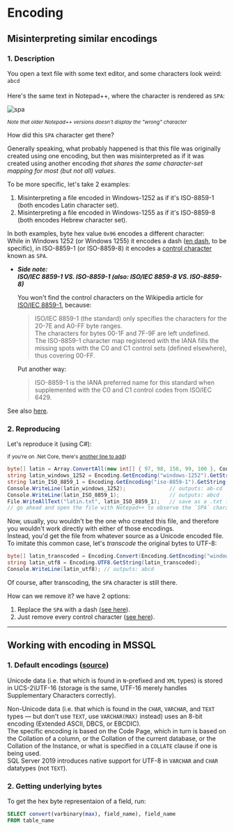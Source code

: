 # Encoding  

## Misinterpreting similar encodings  

### 1. Description 
You open a text file with some text editor, and some characters look weird:   
`abcd`  

Here's the same text in Notepad++, where the character is rendered as `SPA`:

![spa](https://user-images.githubusercontent.com/30159171/80911567-c2455080-8d3f-11ea-8e5b-1c3f1804c6a1.png)

<sup>*Note that older Notepad++ versions doesn't display the "wrong" character*</sup> 

How did this `SPA` character get there?

Generally speaking, what probably happened is that this file was originally created using one encoding, but then was 
misinterpreted as if it was created using another encoding *that shares the same character-set mapping for most 
(but not all) values*. 

To be more specific, let's take 2 examples:

1. Misinterpreting a file encoded in Windows-1252 as if it's ISO-8859-1 (both encodes Latin character set).
2. Misinterpreting a file encoded in Windows-1255 as if it's ISO-8859-8 (both encodes Hebrew character set).

In both examples, byte hex value `0x96` encodes a different character:  
While in Windows 1252 (or Windows 1255) it encodes a dash 
([en dash](https://en.wikipedia.org/wiki/Dash#Common_dashes_and_Unicode_characters), to be specific), 
in ISO-8859-1 (or ISO-8859-8) it encodes a [control character](https://en.wikipedia.org/wiki/C0_and_C1_control_codes?oldformat=true) 
known as `SPA`.

- ***Side note:***  
  ***ISO/IEC 8859-1 VS. ISO-8859-1 (also: ISO/IEC 8859-8 VS. ISO-8859-8)***   
    
  You won't find the control characters on the Wikipedia article for [ISO/IEC 8859-1](https://en.wikipedia.org/wiki/ISO/IEC_8859-1?oldformat=true), because: 
  > ISO/IEC 8859-1 (the standard) only specifies the characters for the 20-7E and A0-FF byte ranges.  
The characters for bytes 00-1F and 7F-9F are left undefined.  
The ISO-8859-1 character map registered with the IANA fills the missing spots with the C0 and C1 control sets (defined elsewhere), 
thus covering 00-FF.  

  Put another way:
  > ISO-8859-1 is the IANA preferred name for this standard when supplemented with the C0 and C1 control codes from ISO/IEC 6429.  

See also [here](https://unix.stackexchange.com/questions/495643/strange-character-in-a-file).  

### 2. Reproducing
Let's reproduce it (using C#): 

<sup>if you're on .Net Core, there's [another line to add](https://stackoverflow.com/a/37870346/3002584))</sup>

```C#
byte[] latin = Array.ConvertAll(new int[] { 97, 98, 150, 99, 100 }, Convert.ToByte);
string latin_windows_1252 = Encoding.GetEncoding("windows-1252").GetString(latin);
string latin_ISO_8859_1 = Encoding.GetEncoding("iso-8859-1").GetString(latin);
Console.WriteLine(latin_windows_1252);              // outputs: ab-cd
Console.WriteLine(latin_ISO_8859_1);                // outputs: abcd
File.WriteAllText("latin.txt", latin_ISO_8859_1);   // save as a .txt file. 
// go ahead and open the file with Notepad++ to observe the `SPA` character
```

Now, usually, you wouldn't be the one who created this file, and therefore you wouldn't work directly with either of those encodings.  
Instead, you'd get the file from whatever source as a Unicode encoded file.  
To imitate this common case, let's *transcode* the original bytes to UTF-8:
```C#
byte[] latin_transcoded = Encoding.Convert(Encoding.GetEncoding("windows-1252"), Encoding.UTF8, latin);
string latin_utf8 = Encoding.UTF8.GetString(latin_transcoded);
Console.WriteLine(latin_utf8); // outputs: abcd
```

Of course, after transcoding, the `SPA` character is still there.  

How can we remove it? we have 2 options:  
1. Replace the `SPA` with a dash ([see here](https://stackoverflow.com/a/56579565/3002584)).
2. Just remove every control character ([see here](https://stackoverflow.com/a/39774963/3002584)).

---------------

## Working with encoding in MSSQL 

### 1. Default encodings ([source](https://stackoverflow.com/questions/5182164/sql-server-default-character-encoding))
Unicode data (i.e. that which is found in `N`-prefixed and `XML` types) is stored in UCS-2\UTF-16 
(storage is the same, UTF-16 merely handles Supplementary Characters correctly).  

Non-Unicode data (i.e. that which is found in the `CHAR`, `VARCHAR`, and `TEXT` types — but don't use `TEXT`, use `VARCHAR(MAX)` instead)
uses an 8-bit encoding (Extended ASCII, DBCS, or EBCDIC).  
The specific encoding is based on the Code Page, which in turn is based on the Collation of a column, 
or the Collation of the current database, 
or the Collation of the Instance, 
or what is specified in a `COLLATE` clause if one is being used.  
SQL Server 2019 introduces native support for UTF-8 in `VARCHAR` and `CHAR` datatypes (not `TEXT`).

### 2. Getting underlying bytes  
To get the hex byte representaion of a field, run:  
```SQL
SELECT convert(varbinary(max), field_name), field_name
FROM table_name
```
